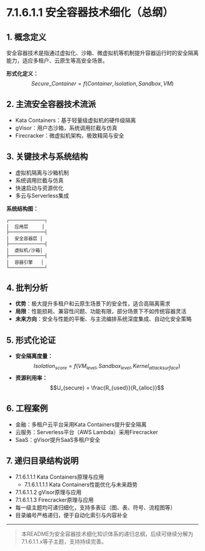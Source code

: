 # 7.1.6.1.1 安全容器技术细化（总纲）

## 1. 概念定义

安全容器技术是指通过虚拟化、沙箱、微虚拟机等机制提升容器运行时的安全隔离能力，适应多租户、云原生等高安全场景。

**形式化定义：**
$$Secure\_Container = f(Container, Isolation, Sandbox, VM)$$

## 2. 主流安全容器技术流派

- Kata Containers：基于轻量级虚拟机的硬件级隔离
- gVisor：用户态沙箱，系统调用拦截与仿真
- Firecracker：微虚拟机架构，极致精简与安全

## 3. 关键技术与系统结构

- 虚拟机隔离与沙箱机制
- 系统调用拦截与仿真
- 快速启动与资源优化
- 多云与Serverless集成

**系统结构图：**

```text
┌─────────────┐
│  应用层     │
├─────────────┤
│  安全容器层 │
├─────────────┤
│  虚拟机/沙箱│
├─────────────┤
│  容器引擎   │
└─────────────┘
```

## 4. 批判分析

- **优势**：极大提升多租户和云原生场景下的安全性，适合高隔离需求
- **局限**：性能损耗、兼容性问题、功能有限，部分场景下不如传统容器灵活
- **未来方向**：安全与性能的平衡、与主流编排系统深度集成、自动化安全策略

## 5. 形式化论证

- **安全隔离度量：**
$$Isolation_{score} = f(VM_{level}, Sandbox_{level}, Kernel_{attack surface})$$
- **资源利用率：**
$$U_{secure} = \frac{R_{used}}{R_{alloc}}$$

## 6. 工程案例

- 金融：多租户云平台采用Kata Containers提升安全隔离
- 云服务：Serverless平台（AWS Lambda）采用Firecracker
- SaaS：gVisor提升SaaS多租户安全

## 7. 递归目录结构说明

- 7.1.6.1.1.1 Kata Containers原理与应用
  - 7.1.6.1.1.1.1 Kata Containers性能优化与未来趋势
- 7.1.6.1.1.2 gVisor原理与应用
- 7.1.6.1.1.3 Firecracker原理与应用
- 每一级主题均可递归细化，支持多表征（图、表、符号、流程图等）
- 目录编号严格递归，便于自动化索引与内容补全

---
> 本README为安全容器技术细化知识体系的递归总纲，后续可继续分解为7.1.6.1.1.x等子主题，支持持续完善。
